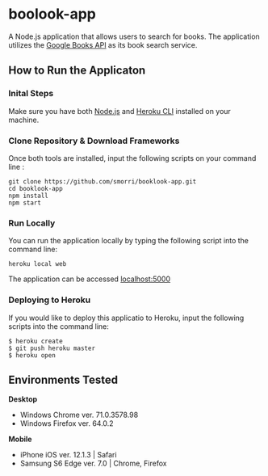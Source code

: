 # boolook-app

A Node.js application that allows users to search for books. The application utilizes the [Google Books API](https://developers.google.com/books/ "Google Books API") as its book search service. 

## How to Run the Applicaton

### Inital Steps 

Make sure you have both [Node.js](http://nodejs.org/ "Node.js") and [Heroku CLI](https://cli.heroku.com/ "Heroku CLI") installed on your machine. 

### Clone Repository & Download Frameworks

Once both tools are installed, input the following scripts on your command line : 
```
git clone https://github.com/smorri/booklook-app.git
cd booklook-app
npm install
npm start
```

### Run Locally
You can run the application locally by typing the following script into the command line: 
```
heroku local web
```

The application can be accessed [localhost:5000](http://localhost:5000/ "localhost:5000")

### Deploying to Heroku
If you would like to deploy this applicatio to Heroku, input the following scripts into the command line: 
```
$ heroku create
$ git push heroku master
$ heroku open
```

## Environments Tested
**Desktop**
- Windows Chrome ver. 71.0.3578.98
- Windows Firefox ver. 64.0.2

**Mobile**
- iPhone iOS ver. 12.1.3 | Safari
- Samsung S6 Edge ver. 7.0 | Chrome, Firefox
